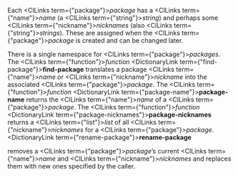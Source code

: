  



Each <ClLinks  term={"package"}><i>package</i></ClLinks> has a <ClLinks  term={"name"}><i>name</i></ClLinks> (a <ClLinks  term={"string"}><i>string</i></ClLinks>) and perhaps some <ClLinks  term={"nickname"}><i>nicknames</i></ClLinks> (also <ClLinks  term={"string"}><i>strings</i></ClLinks>). These are assigned when the <ClLinks  term={"package"}><i>package</i></ClLinks> is created and can be changed later. 



There is a single namespace for <ClLinks  term={"package"}><i>packages</i></ClLinks>. The <ClLinks  term={"function"}><i>function</i></ClLinks> <DictionaryLink  term={"find-package"}><b>find-package</b></DictionaryLink> translates a package <ClLinks  term={"name"}><i>name</i></ClLinks> or <ClLinks  term={"nickname"}><i>nickname</i></ClLinks> into the associated <ClLinks  term={"package"}><i>package</i></ClLinks>. The <ClLinks  term={"function"}><i>function</i></ClLinks> <DictionaryLink  term={"package-name"}><b>package-name</b></DictionaryLink> returns the <ClLinks  term={"name"}><i>name</i></ClLinks> of a <ClLinks  term={"package"}><i>package</i></ClLinks>. The <ClLinks  term={"function"}><i>function</i></ClLinks> <DictionaryLink  term={"package-nicknames"}><b>package-nicknames</b></DictionaryLink> returns a <ClLinks  term={"list"}><i>list</i></ClLinks> of all <ClLinks  term={"nickname"}><i>nicknames</i></ClLinks> for a <ClLinks  term={"package"}><i>package</i></ClLinks>. <DictionaryLink  term={"rename-package"}><b>rename-package</b></DictionaryLink> 



removes a <ClLinks  term={"package"}><i>package</i></ClLinks>’s current <ClLinks  term={"name"}><i>name</i></ClLinks> and <ClLinks  term={"nickname"}><i>nicknames</i></ClLinks> and replaces them with new ones specified by the caller. 



